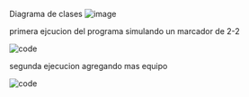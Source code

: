 Diagrama de clases 
![image](https://github.com/user-attachments/assets/b87ba0f8-4c0e-4f58-92d6-99403e7459bc)


primera ejcucion del programa simulando un marcador de 2-2

![code](https://github.com/user-attachments/assets/4e375a20-5df8-4fac-a972-4fb06b8f8891)

segunda ejecucion agregando mas equipo 

![code](https://github.com/user-attachments/assets/6ae3d152-b377-4da4-b4c9-84f82c4f36b2)
